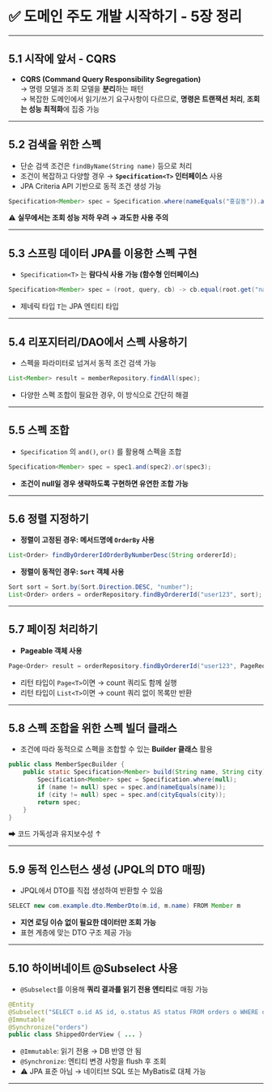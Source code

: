 
# ✅ 도메인 주도 개발 시작하기 - 5장 정리

---

## 5.1 시작에 앞서 - CQRS

- **CQRS (Command Query Responsibility Segregation)**  
  → 명령 모델과 조회 모델을 **분리**하는 패턴  
  → 복잡한 도메인에서 읽기/쓰기 요구사항이 다르므로, **명령은 트랜잭션 처리**, **조회는 성능 최적화**에 집중 가능

---

## 5.2 검색을 위한 스펙

- 단순 검색 조건은 `findByName(String name)` 등으로 처리
- 조건이 복잡하고 다양할 경우 → **`Specification<T>` 인터페이스** 사용
- JPA Criteria API 기반으로 동적 조건 생성 가능

```java
Specification<Member> spec = Specification.where(nameEquals("홍길동")).and(cityEquals("서울"));
```

⚠️ **실무에서는 조회 성능 저하 우려 → 과도한 사용 주의**

---

## 5.3 스프링 데이터 JPA를 이용한 스펙 구현

- `Specification<T>` 는 **람다식 사용 가능 (함수형 인터페이스)**

```java
Specification<Member> spec = (root, query, cb) -> cb.equal(root.get("name"), "홍길동");
```

- 제네릭 타입 `T`는 JPA 엔티티 타입

---

## 5.4 리포지터리/DAO에서 스펙 사용하기

- 스펙을 파라미터로 넘겨서 동적 조건 검색 가능

```java
List<Member> result = memberRepository.findAll(spec);
```

- 다양한 스펙 조합이 필요한 경우, 이 방식으로 간단히 해결

---

## 5.5 스펙 조합

- `Specification` 의 `and()`, `or()` 를 활용해 스펙을 조합

```java
Specification<Member> spec = spec1.and(spec2).or(spec3);
```

- **조건이 null일 경우 생략하도록 구현하면 유연한 조합 가능**

---

## 5.6 정렬 지정하기

- **정렬이 고정된 경우: 메서드명에 `OrderBy` 사용**

```java
List<Order> findByOrdererIdOrderByNumberDesc(String ordererId);
```

- **정렬이 동적인 경우: `Sort` 객체 사용**

```java
Sort sort = Sort.by(Sort.Direction.DESC, "number");
List<Order> orders = orderRepository.findByOrdererId("user123", sort);
```

---

## 5.7 페이징 처리하기

- **Pageable 객체 사용**

```java
Page<Order> result = orderRepository.findByOrdererId("user123", PageRequest.of(0, 10));
```

- 리턴 타입이 `Page<T>`이면 → count 쿼리도 함께 실행
- 리턴 타입이 `List<T>`이면 → count 쿼리 없이 목록만 반환

---

## 5.8 스펙 조합을 위한 스펙 빌더 클래스

- 조건에 따라 동적으로 스펙을 조합할 수 있는 **Builder 클래스** 활용

```java
public class MemberSpecBuilder {
    public static Specification<Member> build(String name, String city) {
        Specification<Member> spec = Specification.where(null);
        if (name != null) spec = spec.and(nameEquals(name));
        if (city != null) spec = spec.and(cityEquals(city));
        return spec;
    }
}
```

➡ 코드 가독성과 유지보수성 ↑

---

## 5.9 동적 인스턴스 생성 (JPQL의 DTO 매핑)

- JPQL에서 DTO를 직접 생성하여 반환할 수 있음

```java
SELECT new com.example.dto.MemberDto(m.id, m.name) FROM Member m
```

- **지연 로딩 이슈 없이 필요한 데이터만 조회 가능**
- 표현 계층에 맞는 DTO 구조 제공 가능

---

## 5.10 하이버네이트 @Subselect 사용

- `@Subselect`를 이용해 **쿼리 결과를 읽기 전용 엔티티**로 매핑 가능

```java
@Entity
@Subselect("SELECT o.id AS id, o.status AS status FROM orders o WHERE o.status = 'SHIPPED'")
@Immutable
@Synchronize("orders")
public class ShippedOrderView { ... }
```

- `@Immutable`: 읽기 전용 → DB 반영 안 됨
- `@Synchronize`: 엔티티 변경 사항을 flush 후 조회
- ⚠ JPA 표준 아님 → 네이티브 SQL 또는 MyBatis로 대체 가능

---
